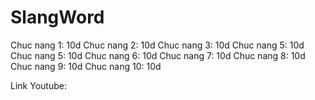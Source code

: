 # SlangWord
Chuc nang 1: 10d
Chuc nang 2: 10d
Chuc nang 3: 10d
Chuc nang 5: 10d
Chuc nang 5: 10d
Chuc nang 6: 10d
Chuc nang 7: 10d
Chuc nang 8: 10d
Chuc nang 9: 10d
Chuc nang 10: 10d

Link Youtube: 
